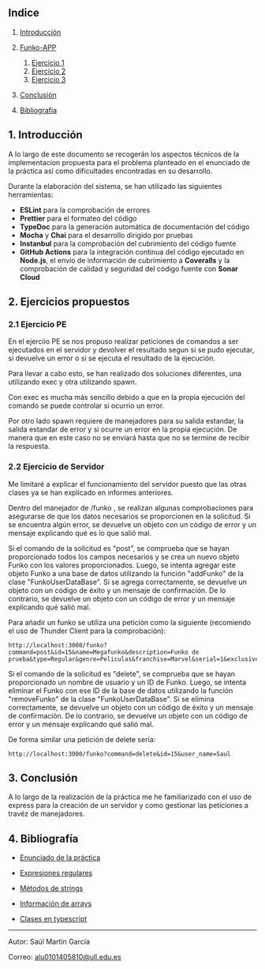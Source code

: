 ## Indice

1. [Introducción](#1-introducción)

2. [Funko-APP](#2-funko-app)

   1. [Ejercicio 1](#21-ejercicio-PE)
   1. [Ejercicio 2](#22-ejercicio-2)
   1. [Ejercicio 3](#23-ejercicio-3)

3. [Conclusión](#3-conclusión)

4. [Bibliografía](#4-bibliografía)

## 1. Introducción

A lo largo de este documento se recogerán los aspectos técnicos de la implementacion propuesta para el problema planteado en el enunciado de la práctica así como dificultades encontradas en su desarrollo.

Durante la elaboración del sistema, se han utilizado las siguientes herramientas:

- **ESLint** para la comprobación de errores
- **Prettier** para el formateo del código
- **TypeDoc** para la generación automática de documentación del código
- **Mocha** y **Chai** para el desarrollo dirigido por pruebas
- **Instanbul** para la comprobación del cubrimiento del código fuente
- **GitHub Actions** para la integración continua del código ejecutado en **Node.js**, el envío de información de cubrimiento a **Coveralls** y la comprobación de calidad y seguridad del código fuente con **Sonar Cloud**

## 2. Ejercicios propuestos

### 2.1 Ejercicio PE

En el ejerciio PE se nos propuso realizar peticiones de comandos a ser ejecutados en el servidor y devolver el resultado segun si se pudo ejecutar, si devuelve un error o si se ejecuta el resultado de la ejecución.

Para llevar a cabo esto, se han realizado dos soluciones diferentes, una utilizando exec y otra utilizando spawn.

Con exec es mucha más sencillo debido a que en la propia ejecución del comando se puede controlar si ocurrio un error.

Por otro lado spawn requiere de manejadores para su salida estandar, la salida estandar de error y si ocurre un error en la propia ejecución. De manera que en este caso no se enviará hasta que no se termine de recibir la respuesta.

### 2.2 Ejercicio de Servidor

Me limitaré a explicar el funcionamiento del servidor puesto que las otras clases ya se han explicado en informes anteriores.

Dentro del manejador de /funko , se realizan algunas comprobaciones para asegurarse de que los datos necesarios se proporcionen en la solicitud. Si se encuentra algún error, se devuelve un objeto con un código de error y un mensaje explicando qué es lo que salió mal.

Si el comando de la solicitud es "post", se comprueba que se hayan proporcionado todos los campos necesarios y se crea un nuevo objeto Funko con los valores proporcionados. Luego, se intenta agregar este objeto Funko a una base de datos utilizando la función "addFunko" de la clase "FunkoUserDataBase". Si se agrega correctamente, se devuelve un objeto con un código de éxito y un mensaje de confirmación. De lo contrario, se devuelve un objeto con un código de error y un mensaje explicando qué salió mal.

Para añadir un funko se utiliza una petición como la siguiente (recomiendo el uso de Thunder Client para la comprobación):

```
http://localhost:3000/funko?command=post&id=15&name=Megafunko&description=Funko de prueba&type=Regular&genre=Peliculas&franchise=Marvel&serial=1&exclusive=true&especial=none&price=15&user_name=Saul
```

Si el comando de la solicitud es "delete", se comprueba que se hayan proporcionado un nombre de usuario y un ID de Funko. Luego, se intenta eliminar el Funko con ese ID de la base de datos utilizando la función "removeFunko" de la clase "FunkoUserDataBase". Si se elimina correctamente, se devuelve un objeto con un código de éxito y un mensaje de confirmación. De lo contrario, se devuelve un objeto con un código de error y un mensaje explicando qué salió mal.

De forma similar una petición de delete sería:

```
http://localhost:3000/funko?command=delete&id=15&user_name=Saul
```

## 3. Conclusión

A lo largo de la realización de la práctica me he familiarizado con el uso de express para la creación de un servidor y como gestionar las peticiones a travéz de manejadores.

## 4. Bibliografía

- [Enunciado de la práctica](https://ull-esit-inf-dsi-2223.github.io/prct10-fs-proc-sockets-funko-app/)

- [Expresiones regulares](https://developer.mozilla.org/es/docs/Web/JavaScript/Guide/Regular_Expressions)

- [Métodos de strings](https://www.w3schools.com/js/js_string_methods.asp)

- [Información de arrays](https://www.tutorialspoint.com/typescript/typescript_arrays.htm)

- [Clases en typescript](https://www.tutorialesprogramacionya.com/angularya/detalleconcepto.php?punto=23&codigo=23&inicio=20)

---

Autor: Saúl Martín García

Correo: alu0101405810@ull.edu.es

```

```

